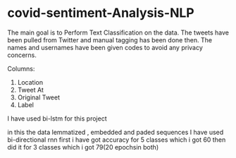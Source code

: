 # covid-sentiment-Analysis-NLP 

The main goal is to Perform Text Classification on the data. The tweets have been pulled from Twitter and manual tagging has been done then.
The names and usernames have been given codes to avoid any privacy concerns.

Columns:
1) Location
2) Tweet At
3) Original Tweet
4) Label

I have used bi-lstm for this project

in this the data lemmatized , embedded and paded sequences
I have used bi-directional rnn
first i have got accuracy for 5 classes which i got 60 then did it for 3 classes which i got 79(20 epochsin both)
